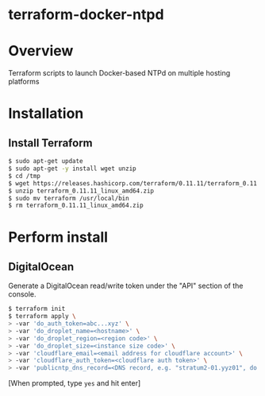 # terraform-docker-ntpd

# Overview

Terraform scripts to launch Docker-based NTPd on multiple hosting platforms

# Installation

## Install Terraform

```bash
$ sudo apt-get update
$ sudo apt-get -y install wget unzip
$ cd /tmp
$ wget https://releases.hashicorp.com/terraform/0.11.11/terraform_0.11.11_linux_amd64.zip 
$ unzip terraform_0.11.11_linux_amd64.zip
$ sudo mv terraform /usr/local/bin
$ rm terraform_0.11.11_linux_amd64.zip
```

# Perform install

## DigitalOcean

Generate a DigitalOcean read/write token under the "API" section of the console.

```bash
$ terraform init
$ terraform apply \
> -var 'do_auth_token=abc...xyz' \
> -var 'do_droplet_name=<hostname>' \
> -var 'do_droplet_region=<region code>' \
> -var 'do_droplet_size=<instance size code>' \
> -var 'cloudflare_email=<email address for cloudflare account>' \
> -var 'cloudflare_auth_token=<cloudflare auth token>' \
> -var 'publicntp_dns_record=<DNS record, e.g. "stratum2-01.yyz01", do NOT include ".publicntp.org">
```

[When prompted, type `yes` and hit enter]
